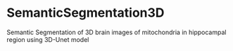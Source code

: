 # SemanticSegmentation3D
Semantic Segmentation of 3D brain images of mitochondria in hippocampal region using 3D-Unet model

